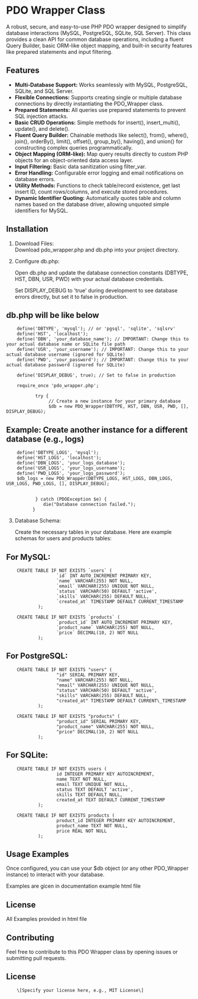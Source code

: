 # **PDO Wrapper Class**

A robust, secure, and easy-to-use PHP PDO wrapper designed to simplify database interactions (MySQL, PostgreSQL, SQLite, SQL Server). This class provides a clean API for common database operations, including a fluent Query Builder, basic ORM-like object mapping, and built-in security features like prepared statements and input filtering.

## **Features**

* **Multi-Database Support:** Works seamlessly with MySQL, PostgreSQL, SQLite, and SQL Server.  
* **Flexible Connections:** Supports creating single or multiple database connections by directly instantiating the PDO\_Wrapper class.  
* **Prepared Statements:** All queries use prepared statements to prevent SQL injection attacks.  
* **Basic CRUD Operations:** Simple methods for insert(), insert\_multi(), update(), and delete().  
* **Fluent Query Builder:** Chainable methods like select(), from(), where(), join(), orderBy(), limit(), offset(), group\_by(), having(), and union() for constructing complex queries programmatically.  
* **Object Mapping (ORM-like):** Map query results directly to custom PHP objects for an object-oriented data access layer.  
* **Input Filtering:** Basic data sanitization using filter\_var.  
* **Error Handling:** Configurable error logging and email notifications on database errors.  
* **Utility Methods:** Functions to check table/record existence, get last insert ID, count rows/columns, and execute stored procedures.  
* **Dynamic Identifier Quoting:** Automatically quotes table and column names based on the database driver, allowing unquoted simple identifiers for MySQL.

## **Installation**

1. Download Files:  
   Download pdo\_wrapper.php and db.php into your project directory.  
2. Configure db.php:  
   
   Open db.php and update the database connection constants (DBTYPE, HST, DBN, USR, PWD) with your actual database credentials.  
   
   Set DISPLAY_DEBUG to 'true' during development to see database errors directly, but set it to false in production.  


##  db.php will be like below
   
		define('DBTYPE', 'mysql'); // or 'pgsql', 'sqlite', 'sqlsrv'  
		define('HST', 'localhost');  
		define('DBN', 'your_database_name'); // IMPORTANT: Change this to your actual database name or SQLite file path  
		define('USR', 'your_username'); // IMPORTANT: Change this to your actual database username (ignored for SQLite)  
		define('PWD', 'your_password'); // IMPORTANT: Change this to your actual database password (ignored for SQLite)

		define('DISPLAY_DEBUG', true); // Set to false in production

		require_once 'pdo_wrapper.php';

			   try {  
					// Create a new instance for your primary database  
					$db = new PDO_Wrapper(DBTYPE, HST, DBN, USR, PWD, [], DISPLAY_DEBUG);

					
## Example: Create another instance for a different database (e.g., logs)  
 			
		define('DBTYPE_LOGS', 'mysql');  
		define('HST_LOGS', 'localhost');  
		define('DBN_LOGS', 'your_logs_database');  
		define('USR_LOGS', 'your_logs_username');  
		define('PWD_LOGS', 'your_logs_password');  
		$db_logs = new PDO_Wrapper(DBTYPE_LOGS, HST_LOGS, DBN_LOGS, USR_LOGS, PWD_LOGS, [], DISPLAY_DEBUG);  
			   

			   } catch (PDOException $e) {  
				  die("Database connection failed.");  
			  }
			 

3. Database Schema:  

   Create the necessary tables in your database. Here are example schemas for users and products tables: 

   
##   **For MySQL:**

		CREATE TABLE IF NOT EXISTS `users` (  
					   `id` INT AUTO_INCREMENT PRIMARY KEY,  
					   `name` VARCHAR(255) NOT NULL,  
					   `email` VARCHAR(255) UNIQUE NOT NULL,  
					   `status` VARCHAR(50) DEFAULT 'active',  
					   `skills` VARCHAR(255) DEFAULT NULL,  
					   `created_at` TIMESTAMP DEFAULT CURRENT_TIMESTAMP  
				);

		CREATE TABLE IF NOT EXISTS `products` (  
					   `product_id` INT AUTO_INCREMENT PRIMARY KEY,  
					   `product_name` VARCHAR(255) NOT NULL,  
					   `price` DECIMAL(10, 2) NOT NULL  
				);
##   **For PostgreSQL:**
   
			
		CREATE TABLE IF NOT EXISTS "users" (  
					   "id" SERIAL PRIMARY KEY,  
					   "name" VARCHAR(255) NOT NULL,  
					   "email" VARCHAR(255) UNIQUE NOT NULL,  
					   "status" VARCHAR(50) DEFAULT 'active',  
					   "skills" VARCHAR(255) DEFAULT NULL,  
					   "created_at" TIMESTAMP DEFAULT CURRENT\_TIMESTAMP  
				);

		CREATE TABLE IF NOT EXISTS "products" (  
					   "product_id" SERIAL PRIMARY KEY,  
					   "product_name" VARCHAR(255) NOT NULL,  
					   "price" DECIMAL(10, 2) NOT NULL  
				);
				

##   **For SQLite:** 
				
		CREATE TABLE IF NOT EXISTS users (  
					   id INTEGER PRIMARY KEY AUTOINCREMENT,  
					   name TEXT NOT NULL,  
					   email TEXT UNIQUE NOT NULL,  
					   status TEXT DEFAULT 'active',  
					   skills TEXT DEFAULT NULL,  
					   created_at TEXT DEFAULT CURRENT_TIMESTAMP  
				);

		CREATE TABLE IF NOT EXISTS products (  
					   product_id INTEGER PRIMARY KEY AUTOINCREMENT,  
					   product_name TEXT NOT NULL,  
					   price REAL NOT NULL  
				);
				

## **Usage Examples**

Once configured, you can use your $db object (or any other PDO_Wrapper instance) to interact with your database.

Examples are gicen in documentation example html file



## **License**

All Examples provided in html file

## **Contributing**

Feel free to contribute to this PDO Wrapper class by opening issues or submitting pull requests.

## **License**

		\[Specify your license here, e.g., MIT License\]